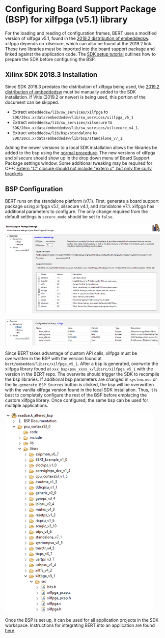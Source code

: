 Configuring Board Support Package (BSP) for xilfpga (v5.1) library
========================

For the loading and reading of configuration frames, BERT uses a modified version of xilfpga v5.1, found in the [2019.2 distribution of embeddedsw](https://github.com/Xilinx/embeddedsw/releases/tag/xilinx-v2019.2). xilfpga depends on xilsecure, which can also be found at the 2019.2 link. These two libraries must be imported into the board support package and linked against the application code. The [SDK setup tutorial](../tutorials/sdksetup.md) outlines how to prepare the SDK before configuring the BSP.

## Xilinx SDK 2018.3 Installation

Since SDK 2018.3 predates the distribution of xilfpga being used, the [2019.2 distribution of embeddedsw](https://github.com/Xilinx/embeddedsw/releases/tag/xilinx-v2019.2) must be manually added to the SDK installation. If Vitis (2019.2 or newer) is being used, this portion of the document can be skipped.

* Extract `embeddedsw/lib/sw_services/xilfpga` to `SDK/20xx.x/data/embeddedsw/lib/sw_services/xilfpga_v5_1`
* Extract `embeddedsw/lib/sw_services/xilsecure` to `SDK/20xx.x/data/embeddedsw/lib/sw_services/xilsecure_v4_1`.
* Extract `embeddedsw/lib/bsp/standalone` to `SDK/20xx.x/data/embeddedsw/lib/bsp/standalone_v7_1`.

Adding the newer versions to a local SDK installation allows the libraries be added to the bsp using the [normal procedure](../tutorials/sdksetup.md). The new versions of xilfpga and xilsecure should show up in the drop down menu of Board Support Package settings window. Some additional tweaking may be required for C++: [Extern "C" closure should not include "extern c", but only the curly brackets](https://github.com/Xilinx/embeddedsw/pull/115)

## BSP Configuration
BERT runs on the standalone platform (v7.1). First, generate a board support package using xilfpga v5.1, xilsecure v4.1, and standalone v7.1. xilfpga has additional parameters to configure. The only change required from the default settings is `secure_mode` should be set to `false`.

![Example of BSP configuration](../images/bspsettings.png)

![Example of xilfpga configuration](../images/xilfpgasettings.png)

Since BERT takes advantage of custom API calls, xilfpga must be overwritten in the BSP with the version found at `bert/embedded/libsrc/xilfpga_v5_1`. After a bsp is generated, overwrite the xilfpga library found at `xxx_bsp/psu_xxxx_x/libsrc/xilfpga_v5_1` with the version in the BERT repo. The overwrite should trigger the SDK to recompile the bsp libraries. If additional bsp parameters are changed in `system.mss` or the `Re-generate BSP Sources` button is clicked, the bsp will be overwritten with the vanilla xilfpga version found in the local SDK installation. Thus, it is best to completely configure the rest of the BSP before emplacing the custom xilfpga library. Once configured, the same bsp can be used for multiple applications.

![Example of BSP directory structure](../images/bspdirectory.png)

Once the BSP is set up, it can be used for all application projects in the SDK workspace. Instructions for integrating BERT into an application are found [here](bert.md).
